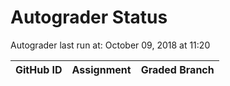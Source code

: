 # Autograder Status
Autograder last run at: October 09, 2018 at 11:20

| GitHub ID | Assignment | Graded Branch |
|-----------|------------|---------------|
